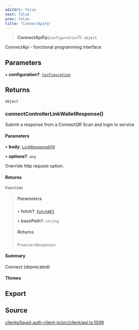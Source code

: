 ```yaml
---
editUrl: false
next: false
prev: false
title: "ConnectApiFp"
---
```


> **ConnectApiFp**(`configuration`?): `object`

ConnectApi - functional programming interface

## Parameters

• **configuration?**: [`Configuration`](/reference/typescript/auth/client/classes/configuration/)

## Returns

`object`

### connectControllerLinkWalletResponse()

Submit a response from a ConnectQR Scan and login to service

#### Parameters

• **body**: [`LinkResponseDTO`](/reference/typescript/auth/client/interfaces/linkresponsedto/)

• **options?**: `any`

Override http request option.

#### Returns

`Function`

> ##### Parameters
>
> • **fetch?**: [`FetchAPI`](/reference/typescript/auth/client/interfaces/fetchapi/)
>
> • **basePath?**: `string`
>
> ##### Returns
>
> `Promise`\<`Response`\>
>

#### Summary

Connect (deprecated)

#### Throws

## Export

## Source

[clients/liquid-auth-client-js/src/client/api.ts:1008](https://github.com/algorandfoundation/liquid-auth/blob/8878aa0007608386baa019f80c46f90dd8baec70/clients/liquid-auth-client-js/src/client/api.ts#L1008)
